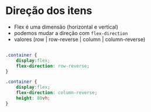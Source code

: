 # Direção dos itens

- Flex é uma dimensão (horizontal e vertical)
- podemos mudar a direção com `flex-direction`
- valores (row | row-reverse | column | column-reverse)

```css

.container {
    display:flex;
    flex-direction: row-reverse;
}

.container {
    display:flex;
    flex-direction: column-reverse;
    height: 80vh;
}
```
